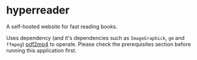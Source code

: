 # hyperreader
A self-hosted website for fast reading books.

Uses dependency (and it's dependencies such as `ImageGraphick`, `gm` and `ffmpeg`) [pdf2mp4](https://www.npmjs.com/package/pdf2mp4) to operate. Please check the prerequisites section before running this application first.